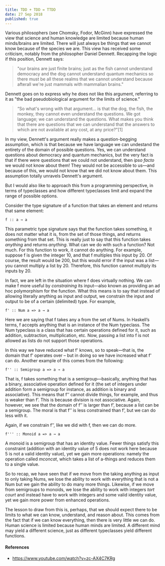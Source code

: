 ```yaml
---
title: TDD + TDD = TTDD
date: 27 Sep 2018
published: true
---
```


<p>Various philosophers (see Chomsky, Fodor, McGinn) have expressed the view that science and human knowledge are limited because human minds/brains are limited. There will just always be things that we cannot know because of the species we are. This view has received some criticism, notably from the philosopher Daniel Dennett. Recapping the logic if this position, Dennett says:</p>

<blockquote><p>"our brains are just finite brains; just as the fish cannot understand democracy and the dog cannot understand quantum mechanics so there must be all these realms that we cannot understand because afterall we're just mammals with mammalian brains."</p></blockquote>

<p>Dennett goes on to express why he does not like this argument, referring to it as "the bad pseudobiological argument for the limits of science."</p>

<blockquote><p>“So what's wrong with that argument... is that the dog, the fish, the monkey, they cannot even understand the questions. We got language; we can understand the questions. What makes you think that there are questions that we can understand that the answers to which are not available at any cost, at any price?"[1]</p></blockquote>

<p>In my view, Dennett's argument really makes a question-begging assumption, which is that because we have language we can undestand the entirety of the domain of possible questions. Yes, we can understand  questions about democracy and quantum mechanics, but the very fact is that if there were questions that we could not understand, then <em>ipso facto</em> we would not know about them! They would not be accessible to us&mdash;and because of this, we would not know that we did not know about them. This assumption totally unravels Dennett's argument.</p>

<p>But I would also like to approach this from a programming perspective, in terms of typeclasses and how different typeclasses limit and expand the range of possible options.</p> 

<p>Consider the type signature of a function that takes an element and returns that same element:</p>

```
f :: a → a
```

<p>This parametric type signature says that the function takes something, it does not matter what it is, from the set of those things, and returns something from that set. This is really just to say that this function takes <em>anything</em> and returns <em>anything</em>. What can we do with such a function? Not much. For this function to work, it cannot do anything. For example, suppose f is given the integer 10, and that f multiples this input by 20. Of course, the result would be 200, but this would error if the input was a list&mdash;you cannot multiply a list by 20. Therefore, this function cannot multiply its inputs by 20.</p>

<p>In fact, we are left in the situation where f does virtually nothing. We can make f more useful by <em>constraining</em> its input&mdash;also known as providing an ad hoc polymorphism for the function. What this means is to say that instead of allowing literally anything as input and output, we constrain the input and output to be of a certain (delimited) type. For example,</p>

```
f' :: Num a => a → a
```

<p>Here we are saying that f takes any a from the set of Nums. In Haskell’s terms, f accepts anything that is an instance of the Num typeclass. The Num typeclass is a class that has certain operations defined for it, such as addition, subtraction, multiplication, etc. Now, passing a list into f is not allowed as lists do not support those operations.</p>

<p>In this way we have reduced what f' knows, so to speak&mdash;that is, the domain that f' operates over – but in doing so we have increased what f' can do. Another example of this comes from the following:</p>

```
f'' :: Semigroup a => a → a
```

<p>That is, f takes something that is a semigroup&mdash;basically, anything that has a binary, associative operation defined for it (the set of integers under addition form a semigroup for instance, as addition is binary and associative). This means that f’’ cannot divide things, for example, and thus is weaker than f’. This is because division is not associative. Again, however, we see that the domain of f’’ is larger than f’, because a list can be a semigroup. The moral is that f’’ is less constrained than f’, but we can do less with it.</p>

<p>Again, if we constrain f’’, like we did with f, then we can do more. </p>

```
f''' :: Monoid a => a → a
```

<p>A monoid is a semigroup that has an identity value. Fewer things satisfy this constraint (addition with an identity value of 5 does not work here because 5 is not a valid identity value), yet we gain more operations: namely the operation called <em>mconcat</em>, which takes a list of a-things and reduces them to a single value.</p>

<p>So to recap, we have seen that if we move from the taking anything as input to only taking Nums, we lose the ability to work with everything that is not a Num but we gain the ability to do many more things. Likewise, if we move from semigroups to monoids, we lose the ability to work with integers <em>tort court</em> and instead have to work with integers and some valid identity value, yet we gain more power from enhanced operations.</p>

<p>The lesson to draw from this is, perhaps, that we should expect there to be limits to what we can know, understand, and reason about. This comes from the fact that if we can know everything, then there is very little we can do. Human science is limited because human minds are limited. A different mind may yield a different science, just as different typeclasses yield different functions.</p>

#### References
* https://www.youtube.com/watch?v=zc-AX4C7KRg</li>
